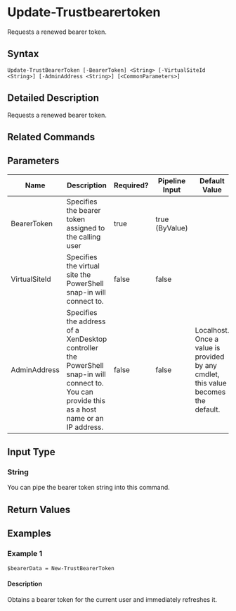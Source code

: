 ﻿
# Update-Trustbearertoken
Requests a renewed bearer token.
## Syntax
```
Update-TrustBearerToken [-BearerToken] <String> [-VirtualSiteId <String>] [-AdminAddress <String>] [<CommonParameters>]
```
## Detailed Description
Requests a renewed bearer token.


## Related Commands

## Parameters
| Name   | Description | Required? | Pipeline Input | Default Value |
| --- | --- | --- | --- | --- |
| BearerToken | Specifies the bearer token assigned to the calling user | true | true (ByValue) |  |
| VirtualSiteId | Specifies the virtual site the PowerShell snap-in will connect to. | false | false |  |
| AdminAddress | Specifies the address of a XenDesktop controller the PowerShell snap-in will connect to. You can provide this as a host name or an IP address. | false | false | Localhost. Once a value is provided by any cmdlet, this value becomes the default. |

## Input Type

### String
You can pipe the bearer token string into this command.
## Return Values

### 

## Examples

### Example 1
```
$bearerData = New-TrustBearerToken
```
#### Description
Obtains a bearer token for the current user and immediately refreshes it.

